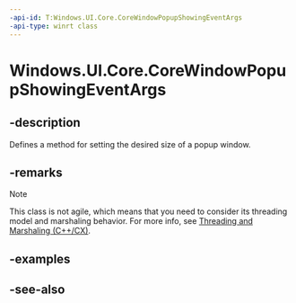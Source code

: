 ```yaml
---
-api-id: T:Windows.UI.Core.CoreWindowPopupShowingEventArgs
-api-type: winrt class
---
```


<!-- Class syntax.
public class CoreWindowPopupShowingEventArgs : Windows.UI.Core.ICoreWindowPopupShowingEventArgs
-->

# Windows.UI.Core.CoreWindowPopupShowingEventArgs

## -description
Defines a method for setting the desired size of a popup window.

## -remarks

<!-- confirmed -->
> [!NOTE]
> This class is not agile, which means that you need to consider its threading model and marshaling behavior. For more info, see [Threading and Marshaling (C++/CX)](http://msdn.microsoft.com/en-us/library/windows/apps/hh771042.aspx).

## -examples

## -see-also
